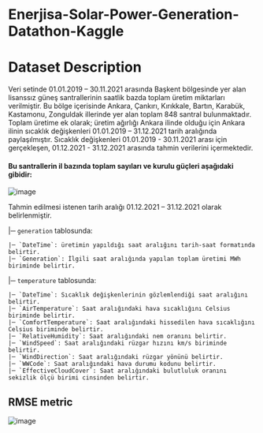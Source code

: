 # Enerjisa-Solar-Power-Generation-Datathon-Kaggle


# Dataset Description

Veri setinde 01.01.2019 – 30.11.2021 arasında Başkent bölgesinde yer alan lisanssız güneş santrallerinin saatlik bazda toplam üretim miktarları verilmiştir. Bu bölge içerisinde Ankara, Çankırı, Kırıkkale, Bartın, Karabük, Kastamonu, Zonguldak illerinde yer alan toplam 848 santral bulunmaktadır. Toplam üretime ek olarak; üretim ağırlığı Ankara ilinde olduğu için Ankara ilinin sıcaklık değişkenleri 01.01.2019 – 31.12.2021 tarih aralığında paylaşılmıştır. Sıcaklık değişkenleri 01.01.2019 - 30.11.2021 arası için gerçekleşen, 01.12.2021 - 31.12.2021 arasında tahmin verilerini içermektedir.

#### Bu santrallerin il bazında toplam sayıları ve kurulu güçleri aşağıdaki gibidir:

![image](https://user-images.githubusercontent.com/64266044/212724580-ac47aa57-cf14-4330-a6b6-ceaa68591f6d.png)



Tahmin edilmesi istenen tarih aralığı 01.12.2021 – 31.12.2021 olarak belirlenmiştir.

|─ `generation` tablosunda:

    |─ `DateTime`: üretimin yapıldığı saat aralığını tarih-saat formatında belirtir.
    |─ `Generation`: İlgili saat aralığında yapılan toplam üretimi MWh biriminde belirtir.

|─ `temperature` tablosunda:

    |─ `DateTime`: Sıcaklık değişkenlerinin gözlemlendiği saat aralığını belirtir.
    |─ `AirTemperature`: Saat aralığındaki hava sıcaklığını Celsius biriminde belirtir.
    |─ `ComfortTemperature`: Saat aralığındaki hissedilen hava sıcaklığını Celsius biriminde belirtir.
    |─ `RelativeHumidity`: Saat aralığındaki nem oranını belirtir.
    |─ `WindSpeed`: Saat aralığındaki rüzgar hızını km/s biriminde belirtir.
    |─ `WindDirection`: Saat aralığındaki rüzgar yönünü belirtir.
    |─ `WWCode`: Saat aralığındaki hava durumu kodunu belirtir.
    |─ `EffectiveCloudCover`: Saat aralığındaki bulutluluk oranını sekizlik ölçü birimi cinsinden belirtir.



## RMSE metric

![image](https://user-images.githubusercontent.com/64266044/212725775-2765ec62-c2fe-43d5-919d-e41b7590f949.png)
